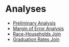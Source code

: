 # Analyses

- [Preliminary Analysis](../analyses/prelim-analysis.html)
- [Margin of Error Analysis](../analyses/margins-of-error.html)
- [Race-Households Join](../analyses/race_households_join.html)
- [Graduation Rates Join](../analyses/race_households_join.html)